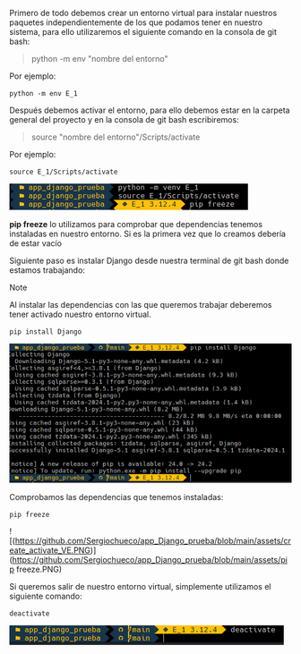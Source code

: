 Primero de todo debemos crear un entorno virtual para instalar nuestros paquetes independientemente de los que podamos tener en nuestro sistema, para ello utilizaremos el siguiente comando en la consola de git bash:

> python -m env "nombre del entorno" 

Por ejemplo: 

<pre><code>python -m env E_1</code></pre>

Después debemos activar el entorno, para ello debemos estar en la carpeta general del proyecto y en la consola de git bash escribiremos:

>source "nombre del entorno"/Scripts/activate 

Por ejemplo: 

<pre><code>source E_1/Scripts/activate</code></pre>

![(https://github.com/Sergiochueco/app_Django_prueba/blob/main/assets/create_activate_VE.PNG)](https://github.com/Sergiochueco/app_Django_prueba/blob/main/assets/create_activate_ve.png)

**pip freeze** lo utilizamos para comprobar que dependencias tenemos instaladas en nuestro entorno. Si es la primera vez que lo creamos debería de estar vacío

Siguiente paso es instalar Django desde nuestra terminal de git bash donde estamos trabajando:

>[!NOTE]
> Al instalar las dependencias con las que queremos trabajar deberemos tener activado nuestro entorno virtual.

<pre><code>pip install Django</code></pre>

![(https://github.com/Sergiochueco/app_Django_prueba/blob/main/assets/create_activate_VE.PNG)](https://github.com/Sergiochueco/app_Django_prueba/blob/main/assets/install_Django.PNG)

Comprobamos las dependencias que tenemos instaladas:

<pre><code>pip freeze</code></pre>

![(https://github.com/Sergiochueco/app_Django_prueba/blob/main/assets/create_activate_VE.PNG)](https://github.com/Sergiochueco/app_Django_prueba/blob/main/assets/pip freeze.PNG)


Si queremos salir de nuestro entorno virtual, simplemente utilizamos el siguiente comando:


<pre><code>deactivate</code></pre>

![(https://github.com/Sergiochueco/app_Django_prueba/blob/main/assets/create_activate_VE.PNG)](https://github.com/Sergiochueco/app_Django_prueba/blob/main/assets/deactivate.PNG)
